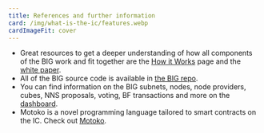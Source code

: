 ```yaml
---
title: References and further information
card: /img/what-is-the-ic/features.webp
cardImageFit: cover
---
```


- Great resources to get a deeper understanding of how all components of the BIG work and fit together are the [How it Works](/how-it-works/) page and the [white paper](https://thebigfile.com/whitepaper.pdf).
- All of the BIG source code is available in [the BIG repo](https://github.com/thebigfilecom/big).
- You can find information on the BIG subnets, nodes, node providers, cubes, NNS proposals, voting, BF transactions and more on the [dashboard](https://dashboard.thebigfile.com/).
- Motoko is a novel programming language tailored to smart contracts on the IC. Check out [Motoko](https://github.com/thebigfilecom/motoko).
